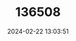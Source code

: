 ---
title: "136508"
category: "Marmosa quichua"
draft: false
date: 2024-02-22 13:03:51
languages:
  English: ["Quechuan Mouse Opossum"]
---